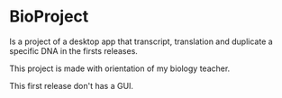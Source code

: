 # BioProject
Is a project of a desktop app that transcript, translation and duplicate a specific DNA in the firsts releases. 

This project is made with orientation of my biology teacher.

This first release don't has a GUI.